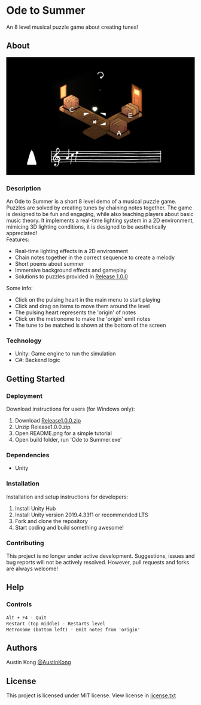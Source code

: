 # Ode to Summer
An 8 level musical puzzle game about creating tunes!
## About
![Image](Image.png)
### Description
An Ode to Summer is a short 8 level demo of a musical puzzle game. Puzzles are solved by creating tunes by chaining notes together. The game is designed to be fun and engaging, while also teaching players about basic music theory. It implements a real-time lighting system in a 2D environment, mimicing 3D lighting conditions, it is designed to be aesthetically appreciated!
<br>
Features:

* Real-time lighting effects in a 2D environment
* Chain notes together in the correct sequence to create a melody
* Short poems about summer
* Immersive background effects and gameplay
* Solutions to puzzles provided in [Release 1.0.0](https://github.com/AustinKong/Helios/releases/tag/1.0.0)

Some info:
* Click on the pulsing heart in the main menu to start playing
* Click and drag on items to move them around the level
* The pulsing heart represents the 'origin' of notes
* Click on the metronome to make the 'origin' emit notes
* The tune to be matched is shown at the bottom of the screen

### Technology
* Unity: Game engine to run the simulation
* C#: Backend logic
## Getting Started
### Deployment
Download instructions for users (for Windows only):
1. Download [Release1.0.0.zip](https://github.com/AustinKong/Helios/releases/tag/1.0.0)
2. Unzip Release1.0.0.zip
3. Open README.png for a simple tutorial
3. Open build folder, run 'Ode to Summer.exe'
### Dependencies
* Unity
### Installation
Installation and setup instructions for developers:
1. Install Unity Hub
2. Install Unity version 2019.4.33f1 or recommended LTS
3. Fork and clone the repository
4. Start coding and build something awesome!
### Contributing
This project is no longer under active development. Suggestions, issues and bug reports will not be actively resolved. However, pull requests and forks are always welcome!
## Help
### Controls
	Alt + F4 - Quit
	Restart (top middle) - Restarts level
	Metronome (bottom left) - Emit notes from 'origin'
	
## Authors
Austin Kong [@AustinKong](https://github.com/AustinKong)
## License
This project is licensed under MIT license. View license in [license.txt](license.txt)
